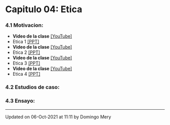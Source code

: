 
# Capitulo 04: Etica
### 4.1 Motivacion:
* **Video de la clase** [[YouTube]](https://youtu.be/por-grabar)
* Etica 1 [[PPT]](https://github.com/domingomery/vision/blob/master/clases/Cap04_Etica/presentaciones/CV04_Pending.pptx)
* **Video de la clase** [[YouTube]](https://youtu.be/por-grabar)
* Etica 2 [[PPT]](https://github.com/domingomery/vision/blob/master/clases/Cap04_Etica/presentaciones/CV04_Pending.pptx)
* **Video de la clase** [[YouTube]](https://youtu.be/por-grabar)
* Etica 3 [[PPT]](https://github.com/domingomery/vision/blob/master/clases/Cap04_Etica/presentaciones/CV04_Pending.pptx)
* **Video de la clase** [[YouTube]](https://youtu.be/por-grabar)
* Etica 4 [[PPT]](https://github.com/domingomery/vision/blob/master/clases/Cap04_Etica/presentaciones/CV04_Pending.pptx)
### 4.2 Estudios de caso:
### 4.3 Ensayo:
---


Updated on 06-Oct-2021 at 11:11 by Domingo Mery

